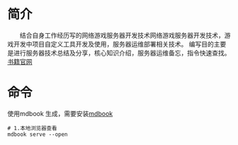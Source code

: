 # 简介
&emsp;&emsp;结合自身工作经历写的网络游戏服务器开发技术网络游戏服务器开发技术，游戏开发中项目自定义工具开发及使用，服务器运维部署相关技术。
编写目的主要是进行服务器技术总结及分享，核心知识介绍，服务器运维备忘，指令快速查找。   
[书籍官网](https://jzyong.github.io/GameDevAndOps)

# 命令
使用mdbook 生成，需要安装[mdbook](https://github.com/rust-lang/mdBook)
    
    # 1.本地浏览器查看
    mdbook serve --open
